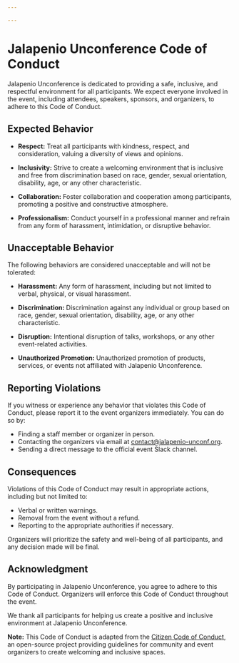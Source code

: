 ```yaml
---

---
```


# Jalapenio Unconference Code of Conduct

Jalapenio Unconference is dedicated to providing a safe, inclusive, and respectful environment for all participants. We expect everyone involved in the event, including attendees, speakers, sponsors, and organizers, to adhere to this Code of Conduct.

## Expected Behavior

- **Respect:** Treat all participants with kindness, respect, and consideration, valuing a diversity of views and opinions.
  
- **Inclusivity:** Strive to create a welcoming environment that is inclusive and free from discrimination based on race, gender, sexual orientation, disability, age, or any other characteristic.

- **Collaboration:** Foster collaboration and cooperation among participants, promoting a positive and constructive atmosphere.

- **Professionalism:** Conduct yourself in a professional manner and refrain from any form of harassment, intimidation, or disruptive behavior.

## Unacceptable Behavior

The following behaviors are considered unacceptable and will not be tolerated:

- **Harassment:** Any form of harassment, including but not limited to verbal, physical, or visual harassment.

- **Discrimination:** Discrimination against any individual or group based on race, gender, sexual orientation, disability, age, or any other characteristic.

- **Disruption:** Intentional disruption of talks, workshops, or any other event-related activities.

- **Unauthorized Promotion:** Unauthorized promotion of products, services, or events not affiliated with Jalapenio Unconference.

## Reporting Violations

If you witness or experience any behavior that violates this Code of Conduct, please report it to the event organizers immediately. You can do so by:

- Finding a staff member or organizer in person.
- Contacting the organizers via email at [contact@jalapenio-unconf.org](mailto:contact@jalapenio-unconf.org).
- Sending a direct message to the official event Slack channel.

## Consequences

Violations of this Code of Conduct may result in appropriate actions, including but not limited to:

- Verbal or written warnings.
- Removal from the event without a refund.
- Reporting to the appropriate authorities if necessary.

Organizers will prioritize the safety and well-being of all participants, and any decision made will be final.

## Acknowledgment

By participating in Jalapenio Unconference, you agree to adhere to this Code of Conduct. Organizers will enforce this Code of Conduct throughout the event.

We thank all participants for helping us create a positive and inclusive environment at Jalapenio Unconference.

**Note:** This Code of Conduct is adapted from the [Citizen Code of Conduct](http://citizencodeofconduct.org/), an open-source project providing guidelines for community and event organizers to create welcoming and inclusive spaces.
